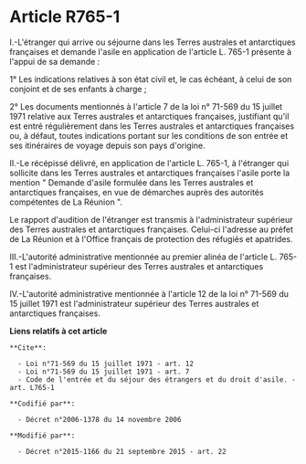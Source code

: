 # Article R765-1

I.-L'étranger qui arrive ou séjourne dans les Terres australes et antarctiques françaises et demande l'asile en application
de l'article L. 765-1 présente à l'appui de sa demande : 

1° Les indications relatives à son état civil et, le cas échéant, à celui de son conjoint et de ses enfants à charge ; 

2° Les documents mentionnés à l'article 7 de la loi n° 71-569 du 15 juillet 1971 relative aux Terres australes et
antarctiques françaises, justifiant qu'il est entré régulièrement dans les Terres australes et antarctiques françaises ou, à
défaut, toutes indications portant sur les conditions de son entrée et ses itinéraires de voyage depuis son pays d'origine. 

II.-Le récépissé délivré, en application de l'article L. 765-1, à l'étranger qui sollicite dans les Terres australes et
antarctiques françaises l'asile porte la mention " Demande d'asile formulée dans les Terres australes et antarctiques
françaises, en vue de démarches auprès des autorités compétentes de La Réunion ". 

Le rapport d'audition de l'étranger est transmis à l'administrateur supérieur des Terres australes et antarctiques
françaises. Celui-ci l'adresse au préfet de La Réunion et à l'Office français de protection des réfugiés et apatrides. 

III.-L'autorité administrative mentionnée au premier alinéa de l'article L. 765-1 est l'administrateur supérieur des Terres
australes et antarctiques françaises. 

IV.-L'autorité administrative mentionnée à l'article 12 de la loi n° 71-569 du 15 juillet 1971 est l'administrateur supérieur
des Terres australes et antarctiques françaises.

**Liens relatifs à cet article**

	**Cite**:

	  - Loi n°71-569 du 15 juillet 1971 - art. 12
	  - Loi n°71-569 du 15 juillet 1971 - art. 7
	  - Code de l'entrée et du séjour des étrangers et du droit d'asile. - art. L765-1

	**Codifié par**:

	  - Décret n°2006-1378 du 14 novembre 2006

	**Modifié par**:

	  - Décret n°2015-1166 du 21 septembre 2015 - art. 22
